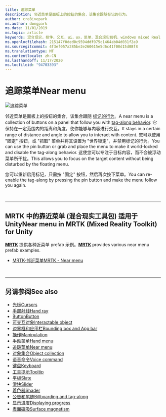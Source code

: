 ```yaml
---
title: 追踪菜单
description: 邻近菜单是面板上的按钮的集合，该集合跟随标记的行为。
author: cre8ivepark
ms.author: dongpark
ms.date: 11/01/2019
ms.topic: article
keywords: 混合现实，控件，交互，ui，ux，菜单，混合现实耳机，windows mixed Reality 耳机，虚拟现实耳机，HoloLens，MRTK，混合现实工具包
ms.openlocfilehash: 215147f0ded0c9594ddf075c1464ab04d031f2a9
ms.sourcegitcommit: 4f3ef057a285be2e260615e5d6c41f00d15d08f8
ms.translationtype: MT
ms.contentlocale: zh-CN
ms.lasthandoff: 11/17/2020
ms.locfileid: "94703393"
---
```

# <a name="near-menu"></a><span data-ttu-id="d32d3-104">追踪菜单</span><span class="sxs-lookup"><span data-stu-id="d32d3-104">Near menu</span></span>

![追踪菜单](images/UX_Hero_NearMenu.jpg)

<span data-ttu-id="d32d3-106">邻近菜单是面板上的按钮的集合，该集合跟随 [标记的行为](billboarding-and-tag-along.md#what-is-a-tag-along)。</span><span class="sxs-lookup"><span data-stu-id="d32d3-106">A near menu is a collection of buttons on a panel that follow you with [tag-along behavior](billboarding-and-tag-along.md#what-is-a-tag-along).</span></span> <span data-ttu-id="d32d3-107">它保持在一定范围内的距离和角度，使你能够与内容进行交互。</span><span class="sxs-lookup"><span data-stu-id="d32d3-107">It stays in a certain range of distance and angle to allow you to interact with content.</span></span> <span data-ttu-id="d32d3-108">您可以使用 "固定" 按钮，或 "抓取" 菜单并将其设置为 "世界锁定"，并禁用标记的行为。</span><span class="sxs-lookup"><span data-stu-id="d32d3-108">You can use the pin button or grab and place the menu to make it world-locked and disable the tag-along behavior.</span></span> <span data-ttu-id="d32d3-109">这使您可以专注于目标内容，而不会被浮动菜单所干扰。</span><span class="sxs-lookup"><span data-stu-id="d32d3-109">This allows you to focus on the target content without being disturbed by the floating menu.</span></span>

<span data-ttu-id="d32d3-110">您可以重新启用标记，只需按 "固定" 按钮，然后再次按下菜单。</span><span class="sxs-lookup"><span data-stu-id="d32d3-110">You can re-enable the tag-along by pressing the pin button and make the menu follow you again.</span></span>

<br>

---

## <a name="near-menu-in-mrtk-mixed-reality-toolkit-for-unity"></a><span data-ttu-id="d32d3-111">MRTK 中的靠近菜单 (混合现实工具包) 适用于 Unity</span><span class="sxs-lookup"><span data-stu-id="d32d3-111">Near menu in MRTK (Mixed Reality Toolkit) for Unity</span></span>
<span data-ttu-id="d32d3-112">**[MRTK](https://github.com/Microsoft/MixedRealityToolkit-Unity)** 提供各种近菜单 prefab 示例。</span><span class="sxs-lookup"><span data-stu-id="d32d3-112">**[MRTK](https://github.com/Microsoft/MixedRealityToolkit-Unity)** provides various near menu prefab examples.</span></span>

* [<span data-ttu-id="d32d3-113">MRTK-邻近菜单</span><span class="sxs-lookup"><span data-stu-id="d32d3-113">MRTK - Near menu</span></span>](https://microsoft.github.io/MixedRealityToolkit-Unity/Documentation/README_NearMenu.html)


<br>

---


## <a name="see-also"></a><span data-ttu-id="d32d3-114">另请参阅</span><span class="sxs-lookup"><span data-stu-id="d32d3-114">See also</span></span>

* [<span data-ttu-id="d32d3-115">光标</span><span class="sxs-lookup"><span data-stu-id="d32d3-115">Cursors</span></span>](cursors.md)
* [<span data-ttu-id="d32d3-116">手部射线</span><span class="sxs-lookup"><span data-stu-id="d32d3-116">Hand ray</span></span>](point-and-commit.md)
* [<span data-ttu-id="d32d3-117">Button</span><span class="sxs-lookup"><span data-stu-id="d32d3-117">Button</span></span>](button.md)
* [<span data-ttu-id="d32d3-118">可交互对象</span><span class="sxs-lookup"><span data-stu-id="d32d3-118">Interactable object</span></span>](interactable-object.md)
* [<span data-ttu-id="d32d3-119">边界框和应用栏</span><span class="sxs-lookup"><span data-stu-id="d32d3-119">Bounding box and App bar</span></span>](app-bar-and-bounding-box.md)
* [<span data-ttu-id="d32d3-120">操作</span><span class="sxs-lookup"><span data-stu-id="d32d3-120">Manipulation</span></span>](direct-manipulation.md)
* [<span data-ttu-id="d32d3-121">手动菜单</span><span class="sxs-lookup"><span data-stu-id="d32d3-121">Hand menu</span></span>](hand-menu.md)
* [<span data-ttu-id="d32d3-122">追踪菜单</span><span class="sxs-lookup"><span data-stu-id="d32d3-122">Near menu</span></span>](near-menu.md)
* [<span data-ttu-id="d32d3-123">对象集合</span><span class="sxs-lookup"><span data-stu-id="d32d3-123">Object collection</span></span>](object-collection.md)
* [<span data-ttu-id="d32d3-124">语音命令</span><span class="sxs-lookup"><span data-stu-id="d32d3-124">Voice command</span></span>](voice-input.md)
* [<span data-ttu-id="d32d3-125">键盘</span><span class="sxs-lookup"><span data-stu-id="d32d3-125">Keyboard</span></span>](keyboard.md)
* [<span data-ttu-id="d32d3-126">工具提示</span><span class="sxs-lookup"><span data-stu-id="d32d3-126">Tooltip</span></span>](tooltip.md)
* [<span data-ttu-id="d32d3-127">平板</span><span class="sxs-lookup"><span data-stu-id="d32d3-127">Slate</span></span>](slate.md)
* [<span data-ttu-id="d32d3-128">滑块</span><span class="sxs-lookup"><span data-stu-id="d32d3-128">Slider</span></span>](slider.md)
* [<span data-ttu-id="d32d3-129">着色器</span><span class="sxs-lookup"><span data-stu-id="d32d3-129">Shader</span></span>](shader.md)
* [<span data-ttu-id="d32d3-130">公告和尾随</span><span class="sxs-lookup"><span data-stu-id="d32d3-130">Billboarding and tag-along</span></span>](billboarding-and-tag-along.md)
* [<span data-ttu-id="d32d3-131">显示进度</span><span class="sxs-lookup"><span data-stu-id="d32d3-131">Displaying progress</span></span>](progress.md)
* [<span data-ttu-id="d32d3-132">表面磁吸</span><span class="sxs-lookup"><span data-stu-id="d32d3-132">Surface magnetism</span></span>](surface-magnetism.md)
